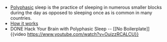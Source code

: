 - [Polyphasic](https://www.polyphasic.net/) sleep is the practice of sleeping in numerous smaller blocks during the day as opposed to sleeping once as is common in many countries.
- [How it works](https://www.polyphasic.net/how-it-works/)
- DONE Hack Your Brain with Polyphasic Sleep -- [[No Boilerplate]]
  {{video https://www.youtube.com/watch?v=OuizzRCALCU}}